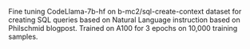 Fine tuning CodeLlama-7b-hf on b-mc2/sql-create-context dataset for creating SQL queries based on Natural Language instruction based on Philschmid blogpost. Trained on A100 for 3 epochs on 10,000 training samples.
